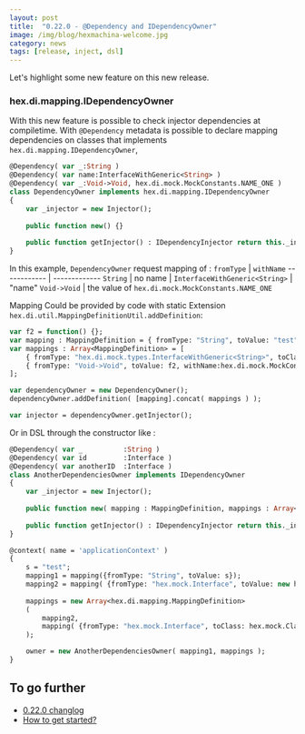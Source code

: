 ```yaml
---
layout: post
title:  "0.22.0 - @Dependency and IDependencyOwner"
image: /img/blog/hexmachina-welcome.jpg
category: news
tags: [release, inject, dsl]
---
```

Let's highlight some new feature on this new release. 

### hex.di.mapping.IDependencyOwner
With this new feature is possible to check injector dependencies at compiletime. 
With `@Dependency` metadata is possible to declare mapping dependencies on classes that implements `hex.di.mapping.IDependencyOwner`, 
```haxe
@Dependency( var _:String )
@Dependency( var name:InterfaceWithGeneric<String> )
@Dependency( var _:Void->Void, hex.di.mock.MockConstants.NAME_ONE )
class DependencyOwner implements hex.di.mapping.IDependencyOwner
{
	var _injector = new Injector();
	
	public function new() {}
	
	public function getInjector() : IDependencyInjector return this._injector;
}
```
In this example, `DependencyOwner` request mapping of : 
`fromType`  | `withName`
------------ | -------------
`String`  | no name  |
`InterfaceWithGeneric<String>`  | "name"
`Void->Void`  | the value of `hex.di.mock.MockConstants.NAME_ONE`

Mapping Could be provided by code with static Extension `hex.di.util.MappingDefinitionUtil.addDefinition`: 
```haxe
var f2 = function() {};
var mapping : MappingDefinition = { fromType: "String", toValue: "test" };
var mappings : Array<MappingDefinition> = [
	{ fromType: "hex.di.mock.types.InterfaceWithGeneric<String>", toClass: ClazzWithGeneric, withName: "name" },
	{ fromType: "Void->Void", toValue: f2, withName:hex.di.mock.MockConstants.NAME_ONE }
];

var dependencyOwner = new DependencyOwner();
dependencyOwner.addDefinition( [mapping].concat( mappings ) );

var injector = dependencyOwner.getInjector();
```

Or in DSL through the constructor like :  
```haxe
@Dependency( var _			:String )
@Dependency( var id			:Interface )
@Dependency( var anotherID	:Interface )
class AnotherDependenciesOwner implements IDependencyOwner
{
	var _injector = new Injector();
	
	public function new( mapping : MappingDefinition, mappings : Array<MappingDefinition> ) {}
	
	public function getInjector() : IDependencyInjector return this._injector;
}
```
```haxe
@context( name = 'applicationContext' )
{
	s = "test";
	mapping1 = mapping({fromType: "String", toValue: s});
	mapping2 = mapping( {fromType: "hex.mock.Interface", toValue: new hex.mock.Clazz(), withName: "anotherID"} );
	
	mappings = new Array<hex.di.mapping.MappingDefinition>
	(
		mapping2,
		mapping( {fromType: "hex.mock.Interface", toClass: hex.mock.Clazz, withName: "id", asSingleton:true} )
	);

	owner = new AnotherDependenciesOwner( mapping1, mappings );
}
```

## To go further
* [0.22.0 changlog](https://github.com/DoclerLabs/hexMachina/releases/tag/0.22.0)
* [How to get started?](http://hexmachina.org/docs/getstarted/)

